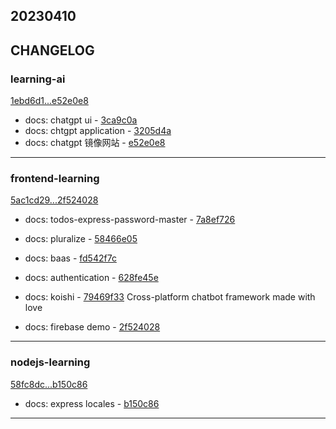 ## 20230410

## CHANGELOG

### learning-ai

[1ebd6d1...e52e0e8](https://github.com/zhbhun/learning-ai/compare/1ebd6d1...e52e0e8)

* docs: chatgpt ui - [3ca9c0a](https://github.com/zhbhun/learning-ai/commit/3ca9c0a002c38d9a49979fb34d63fcb995351705)
* docs: chtgpt application - [3205d4a](https://github.com/zhbhun/learning-ai/commit/3205d4a88b7f001d2c9446cd0660a2c60548a6e9)
* docs: chatgpt 镜像网站 - [e52e0e8](https://github.com/zhbhun/learning-ai/commit/e52e0e80c8e5caad5e64edc1f028c1c38ffe0be5)

---

### frontend-learning

[5ac1cd29...2f524028](https://github.com/zhbhun/frontend-learning/compare/5ac1cd29...2f524028)

* docs: todos-express-password-master - [7a8ef726](https://github.com/zhbhun/frontend-learning/commit/7a8ef7261f6d395dc927b37bc1aaa2584870dd1d)
* docs: pluralize - [58466e05](https://github.com/zhbhun/frontend-learning/commit/58466e05df9d11ef46ff905bf941bf53209774ce)
* docs: baas - [fd542f7c](https://github.com/zhbhun/frontend-learning/commit/fd542f7c16b18df9bbf6db48edfcc62906c1ac92)
* docs: authentication - [628fe45e](https://github.com/zhbhun/frontend-learning/commit/628fe45e8e61f0af393f3f4ec5960b6f3b3b1102)
* docs: koishi - [79469f33](https://github.com/zhbhun/frontend-learning/commit/79469f33d116b4a2a0eeb1473138300364dfce8a)
    Cross-platform chatbot framework made with love
    

* docs: firebase demo - [2f524028](https://github.com/zhbhun/frontend-learning/commit/2f5240280f47bfcb910fbb7a7bb17e97b9c3109c)

---

### nodejs-learning

[58fc8dc...b150c86](https://github.com/zhbhun/nodejs-learning/compare/58fc8dc...b150c86)

* docs: express locales - [b150c86](https://github.com/zhbhun/nodejs-learning/commit/b150c86c5b449fd0ba2fce6499b49dc47083f230)

---

